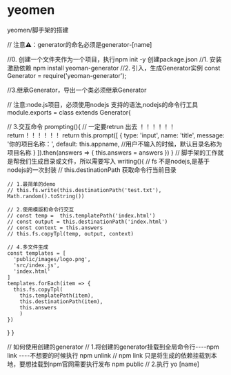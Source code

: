 # yeomen
yeomen/脚手架的搭建

   
// 注意⚠️：generator的命名必须是generator-[name]

//0. 创建一个文件夹作为一个项目，执行npm init -y 创建package.json
//1. 安装激励依赖 npm install yeoman-generator
//2. 引入，生成Generator实例
const Generator = require('yeoman-generator');

//3.继承Generator，导出一个类必须继承Generator

// 注意:node.js项目，必须使用nodejs 支持的语法,nodejs的命令行工具
module.exports = class extends Generator{
  
  // 3.交互命令
  prompting(){
    // 一定要retrun 出去  ！！！！！！return！！！！！！
    return this.prompt([
      {
        type: 'input',
        name: 'title',
        message: '你的项目名称：',
        default: this.appname,  //用户不输入的时候，默认目录名称为项目名称
      }
    ]).then(answers => {
      this.answers = answers
    })
  }
  // 脚手架的工作就是帮我们生成目录或文件，所以需要写入
  writing(){
    // fs 不是nodejs,是基于nodejs的一次封装
    // this.destinationPath 获取命令行当前目录

    // 1.最简单的demo
    // this.fs.write(this.destinationPath('test.txt'), Math.random().toString())

    // 2.使用模版和命令行交互
    // const temp =  this.templatePath('index.html')
    // const output = this.destinationPath('index.html')
    // const context = this.answers
    // this.fs.copyTpl(temp, output, context)

    // 4.多文件生成
    const templates = [
      'public/images/logo.png',
      'src/index.js',
      'index.html'
    ]
    templates.forEach(item => {
      this.fs.copyTpl(
        this.templatePath(item),
        this.destinationPath(item),
        this.answers
        )
    })
  }
}

// 如何使用创建的generator
//  1.将创建的generator挂载到全局命令行----npm link ----不想要的时候执行 npm unlink
// npm link 只是将生成的依赖挂载到本地，要想挂载到npm官网需要执行发布 npm public
//  2.执行 yo [name]   

